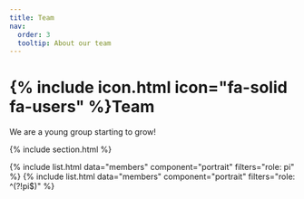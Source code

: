 ```yaml
---
title: Team
nav:
  order: 3
  tooltip: About our team
---
```


# {% include icon.html icon="fa-solid fa-users" %}Team

We are a young group starting to grow!

{% include section.html %}

{% include list.html data="members" component="portrait" filters="role: pi" %}
{% include list.html data="members" component="portrait" filters="role: ^(?!pi$)" %}

